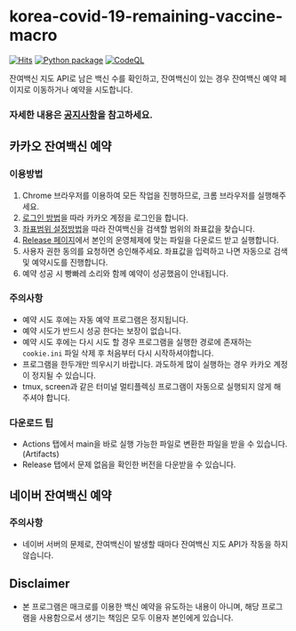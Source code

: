 # korea-covid-19-remaining-vaccine-macro

[![Hits](https://hits.seeyoufarm.com/api/count/incr/badge.svg?url=https%3A%2F%2Fgithub.com%2FSJang1%2Fkorea-covid-19-remaining-vaccine-macro&count_bg=%2379C83D&title_bg=%23555555&icon=&icon_color=%23E7E7E7&title=README_HITS&edge_flat=false)](https://hits.seeyoufarm.com) [![Python package](https://github.com/SJang1/korea-covid-19-remaining-vaccine-macro/actions/workflows/package.yml/badge.svg)](https://github.com/SJang1/korea-covid-19-remaining-vaccine-macro/actions/workflows/package.yml) [![CodeQL](https://github.com/SJang1/korea-covid-19-remaining-vaccine-macro/actions/workflows/codeql-analysis.yml/badge.svg)](https://github.com/SJang1/korea-covid-19-remaining-vaccine-macro/actions/workflows/codeql-analysis.yml)

잔여백신 지도 API로 남은 백신 수를 확인하고, 잔여백신이 있는 경우 잔여백신 예약 페이지로 이동하거나 예약을 시도합니다.

### 자세한 내용은 [공지사항](https://github.com/SJang1/korea-covid-19-remaining-vaccine-macro/discussions/468)을 참고하세요.
## 카카오 잔여백신 예약
### 이용방법
1. Chrome 브라우저를 이용하여 모든 작업을 진행하므로, 크롬 브라우저를 실행해주세요.
2. [로그인 방법](./docs/login.md)을 따라 카카오 계정을 로그인을 합니다.
3. [좌표범위 설정방법](./docs/coordinates.md)을 따라 잔여백신을 검색할 범위의 좌표값을 찾습니다.
4. [Release 페이지](https://github.com/SJang1/korea-covid-19-remaining-vaccine-macro/releases/latest)에서 본인의 운영체제에 맞는 파일을 다운로드 받고 실행합니다.
5. 사용자 권한 동의를 요청하면 승인해주세요. 좌표값을 입력하고 나면 자동으로 검색 및 예약시도를 진행합니다.
6. 예약 성공 시 빵빠레 소리와 함께 예약이 성공했음이 안내됩니다.

### 주의사항
- 예약 시도 후에는 자동 예약 프로그램은 정지됩니다.
- 예약 시도가 반드시 성공 한다는 보장이 없습니다.
- 예약 시도 후에는 다시 시도 할 경우 프로그램을 실행한 경로에 존재하는 `cookie.ini` 파일 삭제 후 처음부터 다시 시작하셔야합니다.
- 프로그램을 한두개만 띄우시기 바랍니다. 과도하게 많이 실행하는 경우 카카오 계정이 정지될 수 있습니다.
- tmux, screen과 같은 터미널 멀티플렉싱 프로그램이 자동으로 실행되지 않게 해 주셔야 합니다.

### 다운로드 팁
- Actions 탭에서 main을 바로 실행 가능한 파일로 변환한 파일을 받을 수 있습니다. (Artifacts)
- Release 탭에서 문제 없음을 확인한 버전을 다운받을 수 있습니다.

## 네이버 잔여백신 예약
### 주의사항
- 네이버 서버의 문제로, 잔여백신이 발생할 때마다 잔여백신 지도 API가 작동을 하지 않습니다.

## Disclaimer
- 본 프로그램은 매크로를 이용한 백신 예약을 유도하는 내용이 아니며, 해당 프로그램을 사용함으로서 생기는 책임은 모두 이용자 본인에게 있습니다.
